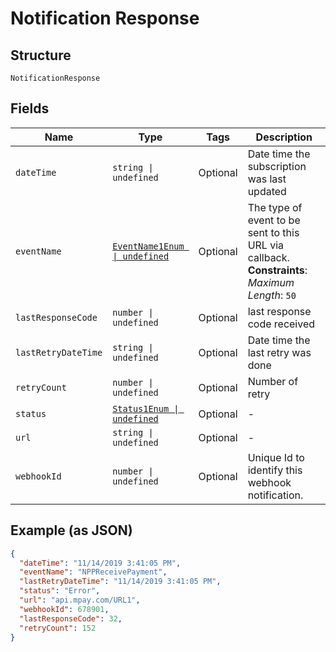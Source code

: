 
# Notification Response

## Structure

`NotificationResponse`

## Fields

| Name | Type | Tags | Description |
|  --- | --- | --- | --- |
| `dateTime` | `string \| undefined` | Optional | Date time the subscription was last updated |
| `eventName` | [`EventName1Enum \| undefined`](../../doc/models/event-name-1-enum.md) | Optional | The type of event to be sent to this URL via callback.<br>**Constraints**: *Maximum Length*: `50` |
| `lastResponseCode` | `number \| undefined` | Optional | last response code received |
| `lastRetryDateTime` | `string \| undefined` | Optional | Date time the last retry was done |
| `retryCount` | `number \| undefined` | Optional | Number of retry |
| `status` | [`Status1Enum \| undefined`](../../doc/models/status-1-enum.md) | Optional | - |
| `url` | `string \| undefined` | Optional | - |
| `webhookId` | `number \| undefined` | Optional | Unique Id to identify this webhook notification. |

## Example (as JSON)

```json
{
  "dateTime": "11/14/2019 3:41:05 PM",
  "eventName": "NPPReceivePayment",
  "lastRetryDateTime": "11/14/2019 3:41:05 PM",
  "status": "Error",
  "url": "api.mpay.com/URL1",
  "webhookId": 678901,
  "lastResponseCode": 32,
  "retryCount": 152
}
```

